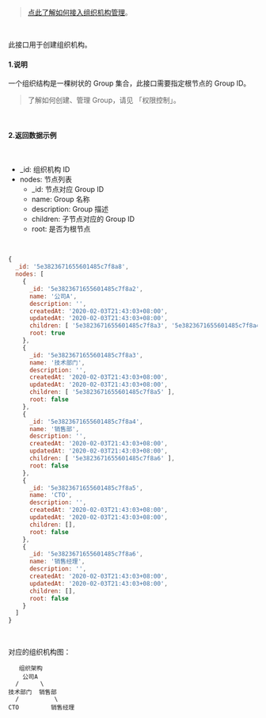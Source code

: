 > [点此了解如何接入组织机构管理](https://docs.authing.cn/authing/authorization/intergrate-organization-structure)。

<br/>

此接口用于创建组织机构。

#### 1.说明
一个组织结构是一棵树状的 Group 集合，此接口需要指定根节点的 Group ID。
> 了解如何创建、管理 Group，请见 「权限控制」。

<br/>

#### 2.返回数据示例

<br/>

- _id: 组织机构 ID
- nodes: 节点列表
  - _id: 节点对应 Group ID
  - name: Group 名称
  - description: Group 描述
  - children: 子节点对应的 Group ID
  - root: 是否为根节点

<br/>

```javascript
{
  _id: '5e3823671655601485c7f8a8',
  nodes: [
    {
      _id: '5e3823671655601485c7f8a2',
      name: '公司A',
      description: '',
      createdAt: '2020-02-03T21:43:03+08:00',
      updatedAt: '2020-02-03T21:43:03+08:00',
      children: [ '5e3823671655601485c7f8a3', '5e3823671655601485c7f8a4' ],
      root: true
    },
    {
      _id: '5e3823671655601485c7f8a3',
      name: '技术部门',
      description: '',
      createdAt: '2020-02-03T21:43:03+08:00',
      updatedAt: '2020-02-03T21:43:03+08:00',
      children: [ '5e3823671655601485c7f8a5' ],
      root: false
    },
    {
      _id: '5e3823671655601485c7f8a4',
      name: '销售部',
      description: '',
      createdAt: '2020-02-03T21:43:03+08:00',
      updatedAt: '2020-02-03T21:43:03+08:00',
      children: [ '5e3823671655601485c7f8a6' ],
      root: false
    },
    {
      _id: '5e3823671655601485c7f8a5',
      name: 'CTO',
      description: '',
      createdAt: '2020-02-03T21:43:03+08:00',
      updatedAt: '2020-02-03T21:43:03+08:00',
      children: [],
      root: false
    },
    {
      _id: '5e3823671655601485c7f8a6',
      name: '销售经理',
      description: '',
      createdAt: '2020-02-03T21:43:03+08:00',
      updatedAt: '2020-02-03T21:43:03+08:00',
      children: [],
      root: false
    }
  ]
}
```

<br/>

对应的组织机构图：
```
   组织架构
    公司A 
  /      \
技术部门  销售部
  /          \
CTO         销售经理
```
